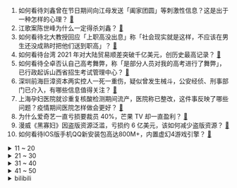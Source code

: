 1. 如何看待刘鑫曾在节日期间向江母发送「阖家团圆」等刺激性信息？这是出于一种怎样的心理？ [:link:](https://www.zhihu.com/question/511025628)
2. 江歌案陈世峰为什么一定得杀刘鑫？ [:link:](https://www.zhihu.com/question/499759095)
3. 如何看待北大教授回应「上职高没出息」称「社会现实就是这样，不应该在男生还没成熟时把他们送到职高」？ [:link:](https://www.zhihu.com/question/510818208)
4. 如何看待台湾 2021 年对大陆贸易顺差突破千亿美元，创历史最高记录？ [:link:](https://www.zhihu.com/question/510820601)
5. 如何看待仝卓否认自己高考舞弊，称「是部分人员对我的高考进行了舞弊」，已行政起诉山西省招生考试管理中心？ [:link:](https://www.zhihu.com/question/510971722)
6. 深圳前海巨漳资本两实控人一死一重伤，疑似曾发生械斗，公安经侦、刑事部门已介入，有哪些信息值得关注？ [:link:](https://www.zhihu.com/question/510776160)
7. 上海孕妇医院就诊重复核酸检测期间流产，医院称已整改，这件事反映了哪些问题？疫情期间医院怎样做会更好？ [:link:](https://www.zhihu.com/question/511049109)
8. 为什么爱奇艺一直亏损要裁员 40%，芒果 TV 却一直盈利？ [:link:](https://www.zhihu.com/question/503988556)
9. 漫威《黑寡妇》因盗版资源泛滥，亏损约 6 亿美元，该如何减少盗版资源？ [:link:](https://www.zhihu.com/question/510024644)
10. 如何看待IOS版手机QQ新安装包高达800M+，内置虚幻4游戏引擎？ [:link:](https://www.zhihu.com/question/510686648)
<details>
<summary>11 ~ 20</summary>

11. 如何评价电视剧《雪中悍刀行》大结局？你满意这个结局吗？ [:link:](https://www.zhihu.com/question/511055247)
12. 你们买首套房的时候有没有一种落空感，就是本来钱包里盆满钵满，一夜为了房子掏空的落空感？ [:link:](https://www.zhihu.com/question/502816709)
13. 什么样的颜值算「有点漂亮」？ [:link:](https://www.zhihu.com/question/470239470)
14. 1 月 11 日库里称「拥有杜兰特的勇士能在 6 场内拿下 96 公牛」，你如何评价这一观点？ [:link:](https://www.zhihu.com/question/511032526)
15. 青岛一亲子乐园「用玉米粒铺地当沙子」，这种做法可取吗？是否存在安全隐患？ [:link:](https://www.zhihu.com/question/510837884)
16. 哈萨克斯坦新一届政府成立，还有哪些信息值得关注？ [:link:](https://www.zhihu.com/question/511073037)
17. 台军一架 F-16V 战机嘉义外海失联，有哪些信息值得关注？ [:link:](https://www.zhihu.com/question/511030012)
18. 为什么在科幻片很少看到人类做饭的场景？ [:link:](https://www.zhihu.com/question/509825868)
19. 如何看待《明日方舟》联动上美经典动画《九色鹿》，推出同名角色「九色鹿」？ [:link:](https://www.zhihu.com/question/510118330)
20. 平常有些人会直接夸我漂亮，但有些人会攻击我长得丑，我很自卑怎么办？ [:link:](https://www.zhihu.com/question/510888598)
</details>
<details>
<summary>21 ~ 30</summary>

21. 2022 LPL 春季赛JDG 0:2 EDG，如何评价这场比赛？ [:link:](https://www.zhihu.com/question/511028137)
22. 工信部拟发文，针对年轻消费群体、国外消费群体发展多样化、时尚化、低度化白酒产品，会带来哪些变化？ [:link:](https://www.zhihu.com/question/510823361)
23. 有必要把 Win10 升级到 Win11 吗？ [:link:](https://www.zhihu.com/question/465511618)
24. 天津返安阳确诊奥密克戎大学生至今无症状，亲属更早被发现感染，为什么有人被感染奥密克戎却无症状？ [:link:](https://www.zhihu.com/question/511004567)
25. 虎年生肖邮票上的「愁容老虎」火了，如果猫咪摆出这样的姿势会什么样的？ [:link:](https://www.zhihu.com/question/510641103)
26. 大家口算 7+6+8＝？的时候，心里是一瞬间出结果，还是有一个过程，如凑十进一？ [:link:](https://www.zhihu.com/question/483273845)
27. 恒大集团退租深圳总部大楼，将总部搬回广州，这透露了哪些信息？ [:link:](https://www.zhihu.com/question/510835936)
28. 香港禁止新冠患者康复前离开隔离点，被CNN称为「剥夺自由、恐怖极权」，如何看待这种言论？ [:link:](https://www.zhihu.com/question/510950014)
29. 如何评价孙千的颜？ [:link:](https://www.zhihu.com/question/285115329)
30. 游戏《原神》中最被低估的角色是谁？为什么？ [:link:](https://www.zhihu.com/question/481959945)
</details>
<details>
<summary>31 ~ 40</summary>

31. 妻子拒绝生育丈夫索赔 15 万被驳回，如何评价丈夫的行为？ [:link:](https://www.zhihu.com/question/508000439)
32. 《超能一家人》官宣撤档，《长津湖II水门桥》据说空降春节档，大家怎么看？ [:link:](https://www.zhihu.com/question/510122807)
33. 90 后在英硬刚乱港分子「绝不许你分裂我的国家」，遭人身攻击和死亡威胁，如何在保证安全的情况下爱国？ [:link:](https://www.zhihu.com/question/510960468)
34. 23考研法硕（非法学）应该怎么准备？ [:link:](https://www.zhihu.com/question/473725281)
35. 数据分析这个岗位现在前景是不是不怎么好？ [:link:](https://www.zhihu.com/question/497093236)
36. 大学为什么总是回忆高中的人和事呢？ [:link:](https://www.zhihu.com/question/508962238)
37. 法院认定刘鑫多项过错，不提前告知风险、事发时锁门、不积极施救等，案件还有哪些点值得关注？ [:link:](https://www.zhihu.com/question/511026254)
38. 离职后上司对我屏蔽了朋友圈，感到有点失落，这种情况正常吗？ [:link:](https://www.zhihu.com/question/510575894)
39. 不懂茶该怎么买茶叶？ [:link:](https://www.zhihu.com/question/299541336)
40. 英特尔删除了公开信中的涉疆内容，这释放了哪些信号？ [:link:](https://www.zhihu.com/question/510954423)
</details>
<details>
<summary>41 ~ 50</summary>

41. 高中生了，要出门的时候还要经过老妈的同意，这正常吗？ [:link:](https://www.zhihu.com/question/509869323)
42. 23 考研什么时候开始准备最合适？怎么做时间安排？ [:link:](https://www.zhihu.com/question/510971761)
43. 你不知道自己能不能考上高中，还应该努力吗？ [:link:](https://www.zhihu.com/question/510226075)
44. 2022年末，Zen 4 和 13 代酷睿正面对抗会是什么结果？ [:link:](https://www.zhihu.com/question/510273527)
45. 在高原当兵是种什么体验？你向往早穿棉袄，午穿纱的生活吗？ [:link:](https://www.zhihu.com/question/509519384)
46. 为什么《一年一度喜剧大赛》中 PiuQiuPiaQia 社团高开低走了？ [:link:](https://www.zhihu.com/question/509271553)
47. 大家有没有比较好吃的早餐面包推荐一下呀？ [:link:](https://www.zhihu.com/question/345091523)
48. 网易版《我的世界》这款游戏为何变得不好玩了？ [:link:](https://www.zhihu.com/question/506749220)
49. 2022 年里有哪些时间，是打工人跳槽的好时机？ [:link:](https://www.zhihu.com/question/503473212)
50. 2021 有哪些遗憾 2022 一定要完成? [:link:](https://www.zhihu.com/question/509345797)
</details><details>
<summary>bilibili</summary>

1. 男人没了女人一起打游戏，就像自行车没有鱼鳃 [:link:](//www.bilibili.com/video/BV1bi4y197mF)
2. 我回来了，想和大家聊聊疫情后的世界，以及我的未来计划 [:link:](//www.bilibili.com/video/BV1KY411h7cq)
3. 笑死！这是我今年吃过最离谱的泡面！！！ [:link:](//www.bilibili.com/video/BV1CY41187DP)
4. 瞬间泪目！致敬人民警察！ [:link:](//www.bilibili.com/video/BV1Hm4y1D72W)
5. 【STN快报特别篇】年度总结，看看你有没有错过我们最精彩的整活！ [:link:](//www.bilibili.com/video/BV1D3411e7uf)
6. 你 要 冒 充 我 是 吧！ [:link:](//www.bilibili.com/video/BV16Y41187qe)
7. 【点亮渊下宫】全体泪目！ [:link:](//www.bilibili.com/video/BV1VR4y1g7Af)
8. 【不愧是我】人菜瘾大！王冰冰终于“学会”花样滑冰了！ [:link:](//www.bilibili.com/video/BV1hY41187Vs)
9. 和小可莉一起玩手指游戏吧 [:link:](//www.bilibili.com/video/BV1dD4y1F7y7)
10. 咸鱼界的天花板，吃一条咸鱼差点就破产了，但真的好吃 [:link:](//www.bilibili.com/video/BV1EY41187qB)
<details>
<summary>11 ~ 20</summary>

11. 雪 中 含 刀 行 [:link:](//www.bilibili.com/video/BV1dL411F7sT)
12. 好家伙，短短10秒让我愣住了两次 [:link:](//www.bilibili.com/video/BV1yR4y1u7sx)
13. 《原神》剧情PV-「神女劈观」 [:link:](//www.bilibili.com/video/BV1kS4y1T7kK)
14. 你见过四只猫同时揣手手吗？ [:link:](//www.bilibili.com/video/BV1Rb4y1n7t1)
15. 朋友来印度了，带他一起吃肯德基。 [:link:](//www.bilibili.com/video/BV1eZ4y1S7LC)
16. 极度舒适！拿来救命的药，原来是这样在身体里释放的 [:link:](//www.bilibili.com/video/BV1bF411q7ue)
17. 关于早餐的几个误区，你中招了几个？ [:link:](//www.bilibili.com/video/BV1Gb4y1H7Bz)
18. up主，你的脸疼吗？2021年10月新番吐槽打脸大总结！【泛式】 [:link:](//www.bilibili.com/video/BV18Y41187Ri)
19. 那些年，我们被抢走的体育课。 [:link:](//www.bilibili.com/video/BV1Jr4y1v7yk)
20. 兄弟反目！我们打了一架！ [:link:](//www.bilibili.com/video/BV1ha411q7ME)
</details>
<details>
<summary>21 ~ 30</summary>

21. 探访NBA金州勇士球馆餐厅！拿VIP票干饭什么体验？帅小伙又来刷脸了 [:link:](//www.bilibili.com/video/BV1Y3411a7AM)
22. 【原神】在教室唱《神女劈观》一人分饰两角，开口太绝了!!! [:link:](//www.bilibili.com/video/BV1Fb4y1H7hP)
23. 我把冬泳怪鸽做成了游戏，干就完啦奥利给！ [:link:](//www.bilibili.com/video/BV11u41127Pb)
24. 【吸奇侠】《教父》影史最强开局5分钟的爆炸信息量，黑手党大哥教你如何交朋友 [:link:](//www.bilibili.com/video/BV14u41127Tv)
25. 让82岁老戏迷爷爷看《神女劈观》 [:link:](//www.bilibili.com/video/BV1MT4y117f3)
26. “恕我直言，韩委，您才上任第一天” [:link:](//www.bilibili.com/video/BV1Dm4y1D7aP)
27. 宋智雅的火，类似半藏森林。 [:link:](//www.bilibili.com/video/BV1YF411v7aK)
28. B友看我视频1890遍，只投5个币 [:link:](//www.bilibili.com/video/BV1yD4y1F7Xh)
29. 【原神】《神女劈观》戏曲老生翻唱——猛⚡男️⚡炸️⚡庙 [:link:](//www.bilibili.com/video/BV1jF411q7p2)
30. 亲兄弟能不能别算账 [:link:](//www.bilibili.com/video/BV1tZ4y1S7Rd)
</details>
<details>
<summary>31 ~ 40</summary>

31. 铃空RPG新作 |《昭和米国物语》首部正式预告片 [:link:](//www.bilibili.com/video/BV1T34y167Q9)
32. 当你的河南室友给你唱家有儿女 [:link:](//www.bilibili.com/video/BV1dY411a7wp)
33. 好可爱的狗...东西 [:link:](//www.bilibili.com/video/BV1ZP4y1E7pM)
34. 【时代少年团】TNT800万粉丝福利 [:link:](//www.bilibili.com/video/BV1km4y1D7Yj)
35. 【全明星】纸 团 战 争 [:link:](//www.bilibili.com/video/BV15m4y1D7zs)
36. 是不是你 [:link:](//www.bilibili.com/video/BV1yZ4y1S7M7)
37. 当广东人在广西旅游 [:link:](//www.bilibili.com/video/BV1mS4y1T7M6)
38. 《颜值牛逼症》 这才是统一全球审美的老叔叔！ [:link:](//www.bilibili.com/video/BV1gr4y1U7Te)
39. 江歌案已宣判：在替刘鑫死后6年，她又被“好友刘鑫”狠狠捅了3刀！【看见平凡系列04】 [:link:](//www.bilibili.com/video/BV1gZ4y1S7pG)
40. 当你挣钱后一口气花两万组装了一台电脑 [:link:](//www.bilibili.com/video/BV1ia411q7ED)
</details>
<details>
<summary>41 ~ 50</summary>

41. 患有自闭症的弟弟喜欢任何声音很大很吵的东西，于是全家给他准备的礼物就是———火车汽笛！ [:link:](//www.bilibili.com/video/BV16Y41187BX)
42. ohno [:link:](//www.bilibili.com/video/BV16u411U7AR)
43. うに [:link:](//www.bilibili.com/video/BV1hF411v7Ak)
44. 狸花：咩呀!唔出来!(萌声粤配) [:link:](//www.bilibili.com/video/BV1tm4y1D7Hp)
45. 不想再贪污桥款了… [:link:](//www.bilibili.com/video/BV1PL411c7tF)
46. 人类有可能完成? 3 [:link:](//www.bilibili.com/video/BV1Y3411a7KL)
47. 冬泳怪鸽狂搂家常菜，祝您潇洒又代派！加油！奥利给！哈哈哈哈哈 [:link:](//www.bilibili.com/video/BV1QY41187FG)
48. 【野生人类图鉴】我的倒霉朋友...... [:link:](//www.bilibili.com/video/BV1qF411v7z2)
49. 一条龙秒杀三路兵线，卡时间释放主宰太离谱，新赛季野王的必修课 [:link:](//www.bilibili.com/video/BV1XS4y1Z7Qp)
50. 上海16元管饱自助，有鸡有鸭还有鱼，我宣布以后这里就是我的家！！！ [:link:](//www.bilibili.com/video/BV17P4y1E7yR)
</details>
<details>
<summary>51 ~ 60</summary>

51. 御宝轩 厨子探店¥2？48 [:link:](//www.bilibili.com/video/BV1vD4y1F7Mu)
52. 保密配方，在美国，公开了....... [:link:](//www.bilibili.com/video/BV18T4y1m79L)
53. 大家好我是Ning，今天正式入驻B站啦！咱们好好掰扯掰扯！ [:link:](//www.bilibili.com/video/BV17u41127LN)
54. 勇敢者的游戏 [:link:](//www.bilibili.com/video/BV1gb4y1H7fd)
55. 【前方高能】一人一乐队，低配还原周杰伦《本草纲目》 [:link:](//www.bilibili.com/video/BV1hR4y1u7D5)
56. 如果我有分身术，一个守着家，一个陪着他…… [:link:](//www.bilibili.com/video/BV17q4y1y7v4)
57. 你们都集过卡吗？ [:link:](//www.bilibili.com/video/BV1tr4y1v7J9)
58. 古猫丨考古界的海底捞船工程 [:link:](//www.bilibili.com/video/BV1h3411e7Ys)
59. 警长：奇怪？目标怎么消失了？ [:link:](//www.bilibili.com/video/BV1LT4y117Rq)
60. 我遇到了疯狂的女粉丝？-读评论 [:link:](//www.bilibili.com/video/BV1Y3411a7Jr)
</details>
<details>
<summary>61 ~ 70</summary>

61. 插画师这样卖出作品，说不定会血亏！ [:link:](//www.bilibili.com/video/BV1Hm4y1D7hC)
62. 【如月灰】原神-申鹤-雪山旅拍。当小姨真难。 [:link:](//www.bilibili.com/video/BV1Tb4y1H7eZ)
63. 当你在MC里进行「天灾合约」!! [:link:](//www.bilibili.com/video/BV1X3411e7i7)
64. 去景点帮女友拍照其实全程在自拍，回家之后... [:link:](//www.bilibili.com/video/BV1aT4y1m7RQ)
65. 拒绝称体重的帝企鹅宝宝 [:link:](//www.bilibili.com/video/BV1aL4y1t7Rr)
66. 【医学博士】一个方法解决全天不困 I 为什么咖啡越喝越困？ [:link:](//www.bilibili.com/video/BV1t3411e7PA)
67. B站用户名演绎“氚疝钾”，呵tui，穿山甲。 [:link:](//www.bilibili.com/video/BV1NR4y1G7QY)
68. 这是国产游戏？这回日本把美国变为殖民地了！ [:link:](//www.bilibili.com/video/BV1Eu41127kE)
69. 憨憨刘老师和他的憨憨傻儿子一斗，哈哈哈哈 [:link:](//www.bilibili.com/video/BV1RS4y1T7fj)
70. 鲁智深大闹五台山！《红楼》《水浒》梦幻联动？（P3大闹五台山） [:link:](//www.bilibili.com/video/BV19P4y1E7wW)
</details>
<details>
<summary>71 ~ 80</summary>

71. 【4K60FPS】朴树《平凡之路》经典神作！我曾经跨过山和大海 [:link:](//www.bilibili.com/video/BV1eq4y1y7KD)
72. 【大米】870 干翻 8Gen1？小米12Pro、12X、12性能发热续航全面评测 [:link:](//www.bilibili.com/video/BV1Pb4y1H7Bc)
73. 因为暃这个新英雄，瑶又逆天了... [:link:](//www.bilibili.com/video/BV1334y1B7we)
74. 第一次穿这么性感去走亲戚，我妈眼睛都看直了 [:link:](//www.bilibili.com/video/BV1XS4y1T79m)
75. 如何做一个贤惠的女人 [:link:](//www.bilibili.com/video/BV1ET4y1m7pp)
76. 假唱！气虚！难听！盘点2022跨年晚会十大名场面！ [:link:](//www.bilibili.com/video/BV1RP4y1E7PH)
77. 顾客订了300份可乐，这让骑手咋送？别人都是订外卖，这位是进货去了… [:link:](//www.bilibili.com/video/BV1xS4y1T77C)
78. 演员的蛋生（2） [:link:](//www.bilibili.com/video/BV1q3411e7G2)
79. 【胡先煦】是被公司毒哑了吗？！帅哥最近怎么不说话了？！！ [:link:](//www.bilibili.com/video/BV1NF411v7wx)
80. 农科院科研食品评测！“科研水牛奶”真的好喝吗？ [:link:](//www.bilibili.com/video/BV19Z4y1S76n)
</details>
<details>
<summary>81 ~ 90</summary>

81. 我从人间走过（我写了一首歌纪念死在24岁的自己）【我从人间走过】 [:link:](//www.bilibili.com/video/BV1Ai4y197Wt)
82. 花1个月给粉丝做新年礼物，却被4年前的黑历史社死了… [:link:](//www.bilibili.com/video/BV1am4y1D7RY)
83. 大海退潮后，大庆赶海挖到比手还要长的大海葵，还有大个猫眼螺 [:link:](//www.bilibili.com/video/BV1zL4y1b722)
84. 非遗美食，古法藕粉制作过程。 [:link:](//www.bilibili.com/video/BV1644y1j7uG)
85. 神女劈观是如何凝聚国风故事内核的？这波编剧知识领域拉满了！ [:link:](//www.bilibili.com/video/BV1v3411e7Fu)
86. 新疆喀什老字号大锅抓饭，42元/份肉比抓饭还多，去晚了都吃不上 [:link:](//www.bilibili.com/video/BV1Tq4y1y7Tr)
87. 耗时120天，和知识付费团队的官司打完啦。 [:link:](//www.bilibili.com/video/BV1j3411e7AB)
88. 雪豹：看好了，尾巴是这样用的。 [:link:](//www.bilibili.com/video/BV1vF411v7jv)
89. 25000英尺高空一跃而下？现实中仿拍碟中谍跳伞有多难？ [:link:](//www.bilibili.com/video/BV1na411q7Hb)
90. 祖安花火泽丽！普攻伤害最低的ADC出现了！ [:link:](//www.bilibili.com/video/BV11P4y1E7Gf)
</details>
<details>
<summary>91 ~ 100</summary>

91. 本来想抓个普通女生改造校花的，没想到抓到一个王者 [:link:](//www.bilibili.com/video/BV1Ym4y1D7rW)
92. 【英雄联盟】呼唤 – 2022赛季CG [:link:](//www.bilibili.com/video/BV1yD4y1F7uC)
93. 厨师长分享街边小吃：“狼牙土豆”，内附秘制辣椒粉配方 [:link:](//www.bilibili.com/video/BV1Xu411U7To)
94. 花100元买了120只螃蟹，一只才8毛？实现螃蟹自由就是这么简单 [:link:](//www.bilibili.com/video/BV1Ra411q7Wr)
95. 这芬兰一家人干饭太拼了，肉夹馍荷叶包啃疯了！吃的干干净净！再来一锅羊肉汤下肚那才叫一个满足！ [:link:](//www.bilibili.com/video/BV1DP4y1E7ta)
96. 5岁小棕熊，一推就倒 [:link:](//www.bilibili.com/video/BV1kY41187s3)
97. 我尽力了 [:link:](//www.bilibili.com/video/BV1KR4y1g7ZS)
98. 同事这张看着就贵的PPT，原来都是学了这一招！【旁门左道】 [:link:](//www.bilibili.com/video/BV1ES4y1T7S6)
99. 因战争40万犹太人灰飞烟灭，《钢琴家》为活命开启5年炼狱之旅！（三） [:link:](//www.bilibili.com/video/BV1FP4y1J7kw)
100. 没有什么是一包辣条不能解决的 [:link:](//www.bilibili.com/video/BV1qF411v7Kw)
</details></details>